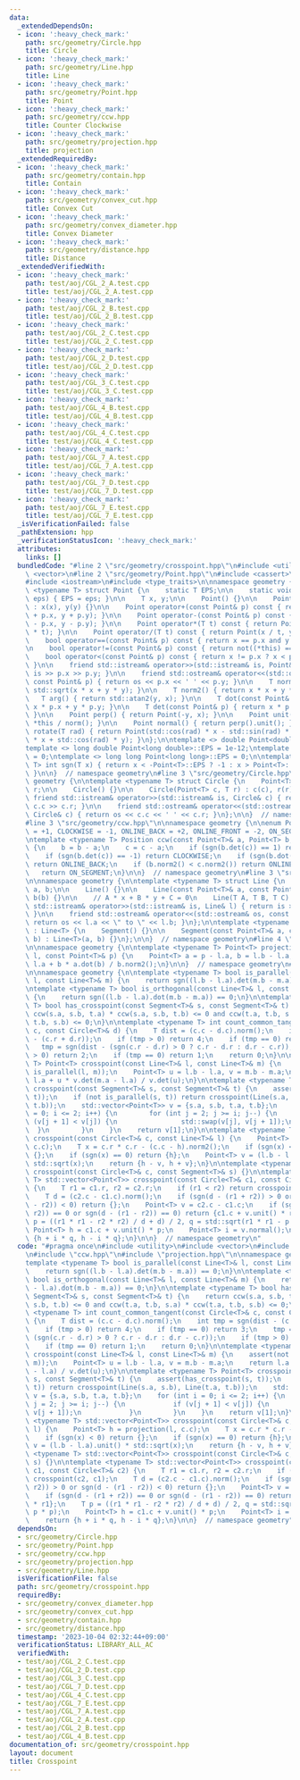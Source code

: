 ```yaml
---
data:
  _extendedDependsOn:
  - icon: ':heavy_check_mark:'
    path: src/geometry/Circle.hpp
    title: Circle
  - icon: ':heavy_check_mark:'
    path: src/geometry/Line.hpp
    title: Line
  - icon: ':heavy_check_mark:'
    path: src/geometry/Point.hpp
    title: Point
  - icon: ':heavy_check_mark:'
    path: src/geometry/ccw.hpp
    title: Counter Clockwise
  - icon: ':heavy_check_mark:'
    path: src/geometry/projection.hpp
    title: projection
  _extendedRequiredBy:
  - icon: ':heavy_check_mark:'
    path: src/geometry/contain.hpp
    title: Contain
  - icon: ':heavy_check_mark:'
    path: src/geometry/convex_cut.hpp
    title: Convex Cut
  - icon: ':heavy_check_mark:'
    path: src/geometry/convex_diameter.hpp
    title: Convex Diameter
  - icon: ':heavy_check_mark:'
    path: src/geometry/distance.hpp
    title: Distance
  _extendedVerifiedWith:
  - icon: ':heavy_check_mark:'
    path: test/aoj/CGL_2_A.test.cpp
    title: test/aoj/CGL_2_A.test.cpp
  - icon: ':heavy_check_mark:'
    path: test/aoj/CGL_2_B.test.cpp
    title: test/aoj/CGL_2_B.test.cpp
  - icon: ':heavy_check_mark:'
    path: test/aoj/CGL_2_C.test.cpp
    title: test/aoj/CGL_2_C.test.cpp
  - icon: ':heavy_check_mark:'
    path: test/aoj/CGL_2_D.test.cpp
    title: test/aoj/CGL_2_D.test.cpp
  - icon: ':heavy_check_mark:'
    path: test/aoj/CGL_3_C.test.cpp
    title: test/aoj/CGL_3_C.test.cpp
  - icon: ':heavy_check_mark:'
    path: test/aoj/CGL_4_B.test.cpp
    title: test/aoj/CGL_4_B.test.cpp
  - icon: ':heavy_check_mark:'
    path: test/aoj/CGL_4_C.test.cpp
    title: test/aoj/CGL_4_C.test.cpp
  - icon: ':heavy_check_mark:'
    path: test/aoj/CGL_7_A.test.cpp
    title: test/aoj/CGL_7_A.test.cpp
  - icon: ':heavy_check_mark:'
    path: test/aoj/CGL_7_D.test.cpp
    title: test/aoj/CGL_7_D.test.cpp
  - icon: ':heavy_check_mark:'
    path: test/aoj/CGL_7_E.test.cpp
    title: test/aoj/CGL_7_E.test.cpp
  _isVerificationFailed: false
  _pathExtension: hpp
  _verificationStatusIcon: ':heavy_check_mark:'
  attributes:
    links: []
  bundledCode: "#line 2 \"src/geometry/crosspoint.hpp\"\n#include <utility>\n#include\
    \ <vector>\n#line 2 \"src/geometry/Point.hpp\"\n#include <cassert>\n#include <cmath>\n\
    #include <iostream>\n#include <type_traits>\n\nnamespace geometry {\n\ntemplate\
    \ <typename T> struct Point {\n    static T EPS;\n\n    static void set_eps(T\
    \ eps) { EPS = eps; }\n\n    T x, y;\n\n    Point() {}\n\n    Point(T x, T y)\
    \ : x(x), y(y) {}\n\n    Point operator+(const Point& p) const { return Point(x\
    \ + p.x, y + p.y); }\n\n    Point operator-(const Point& p) const { return Point(x\
    \ - p.x, y - p.y); }\n\n    Point operator*(T t) const { return Point(x * t, y\
    \ * t); }\n\n    Point operator/(T t) const { return Point(x / t, y / t); }\n\n\
    \    bool operator==(const Point& p) const { return x == p.x and y == p.y; }\n\
    \n    bool operator!=(const Point& p) const { return not((*this) == p); }\n\n\
    \    bool operator<(const Point& p) const { return x != p.x ? x < p.x : y < p.y;\
    \ }\n\n    friend std::istream& operator>>(std::istream& is, Point& p) { return\
    \ is >> p.x >> p.y; }\n\n    friend std::ostream& operator<<(std::ostream& os,\
    \ const Point& p) { return os << p.x << ' ' << p.y; }\n\n    T norm() { return\
    \ std::sqrt(x * x + y * y); }\n\n    T norm2() { return x * x + y * y; }\n\n \
    \   T arg() { return std::atan2(y, x); }\n\n    T dot(const Point& p) { return\
    \ x * p.x + y * p.y; }\n\n    T det(const Point& p) { return x * p.y - y * p.x;\
    \ }\n\n    Point perp() { return Point(-y, x); }\n\n    Point unit() { return\
    \ *this / norm(); }\n\n    Point normal() { return perp().unit(); }\n\n    Point\
    \ rotate(T rad) { return Point(std::cos(rad) * x - std::sin(rad) * y, std::sin(rad)\
    \ * x + std::cos(rad) * y); }\n};\n\ntemplate <> double Point<double>::EPS = 1e-9;\n\
    template <> long double Point<long double>::EPS = 1e-12;\ntemplate <> int Point<int>::EPS\
    \ = 0;\ntemplate <> long long Point<long long>::EPS = 0;\n\ntemplate <typename\
    \ T> int sgn(T x) { return x < -Point<T>::EPS ? -1 : x > Point<T>::EPS ? 1 : 0;\
    \ }\n\n}  // namespace geometry\n#line 3 \"src/geometry/Circle.hpp\"\n\nnamespace\
    \ geometry {\n\ntemplate <typename T> struct Circle {\n    Point<T> c;\n    T\
    \ r;\n\n    Circle() {}\n\n    Circle(Point<T> c, T r) : c(c), r(r) {}\n\n   \
    \ friend std::istream& operator>>(std::istream& is, Circle& c) { return is >>\
    \ c.c >> c.r; }\n\n    friend std::ostream& operator<<(std::ostream& os, const\
    \ Circle& c) { return os << c.c << ' ' << c.r; }\n};\n\n}  // namespace geometry\n\
    #line 3 \"src/geometry/ccw.hpp\"\n\nnamespace geometry {\n\nenum Position { COUNTER_CLOCKWISE\
    \ = +1, CLOCKWISE = -1, ONLINE_BACK = +2, ONLINE_FRONT = -2, ON_SEGMENT = 0 };\n\
    \ntemplate <typename T> Position ccw(const Point<T>& a, Point<T> b, Point<T> c)\
    \ {\n    b = b - a;\n    c = c - a;\n    if (sgn(b.det(c)) == 1) return COUNTER_CLOCKWISE;\n\
    \    if (sgn(b.det(c)) == -1) return CLOCKWISE;\n    if (sgn(b.dot(c)) == -1)\
    \ return ONLINE_BACK;\n    if (b.norm2() < c.norm2()) return ONLINE_FRONT;\n \
    \   return ON_SEGMENT;\n}\n\n}  // namespace geometry\n#line 3 \"src/geometry/Line.hpp\"\
    \n\nnamespace geometry {\n\ntemplate <typename T> struct Line {\n    Point<T>\
    \ a, b;\n\n    Line() {}\n\n    Line(const Point<T>& a, const Point<T>& b) : a(a),\
    \ b(b) {}\n\n    // A * x + B * y + C = 0\n    Line(T A, T B, T C) {}\n\n    friend\
    \ std::istream& operator>>(std::istream& is, Line& l) { return is >> l.a >> l.b;\
    \ }\n\n    friend std::ostream& operator<<(std::ostream& os, const Line& l) {\
    \ return os << l.a << \" to \" << l.b; }\n};\n\ntemplate <typename T> struct Segment\
    \ : Line<T> {\n    Segment() {}\n\n    Segment(const Point<T>& a, const Point<T>&\
    \ b) : Line<T>(a, b) {}\n};\n\n}  // namespace geometry\n#line 4 \"src/geometry/projection.hpp\"\
    \n\nnamespace geometry {\n\ntemplate <typename T> Point<T> projection(const Line<T>&\
    \ l, const Point<T>& p) {\n    Point<T> a = p - l.a, b = l.b - l.a;\n    return\
    \ l.a + b * a.dot(b) / b.norm2();\n}\n\n}  // namespace geometry\n#line 7 \"src/geometry/crosspoint.hpp\"\
    \n\nnamespace geometry {\n\ntemplate <typename T> bool is_parallel(const Line<T>&\
    \ l, const Line<T>& m) {\n    return sgn((l.b - l.a).det(m.b - m.a)) == 0;\n}\n\
    \ntemplate <typename T> bool is_orthogonal(const Line<T>& l, const Line<T>& m)\
    \ {\n    return sgn((l.b - l.a).dot(m.b - m.a)) == 0;\n}\n\ntemplate <typename\
    \ T> bool has_crosspoint(const Segment<T>& s, const Segment<T>& t) {\n    return\
    \ ccw(s.a, s.b, t.a) * ccw(s.a, s.b, t.b) <= 0 and ccw(t.a, t.b, s.a) * ccw(t.a,\
    \ t.b, s.b) <= 0;\n}\n\ntemplate <typename T> int count_common_tangent(const Circle<T>&\
    \ c, const Circle<T>& d) {\n    T dist = (c.c - d.c).norm();\n    int tmp = sgn(dist\
    \ - (c.r + d.r));\n    if (tmp > 0) return 4;\n    if (tmp == 0) return 3;\n \
    \   tmp = sgn(dist - (sgn(c.r - d.r) > 0 ? c.r - d.r : d.r - c.r));\n    if (tmp\
    \ > 0) return 2;\n    if (tmp == 0) return 1;\n    return 0;\n}\n\ntemplate <typename\
    \ T> Point<T> crosspoint(const Line<T>& l, const Line<T>& m) {\n    assert(not\
    \ is_parallel(l, m));\n    Point<T> u = l.b - l.a, v = m.b - m.a;\n    return\
    \ l.a + u * v.det(m.a - l.a) / v.det(u);\n}\n\ntemplate <typename T> Point<T>\
    \ crosspoint(const Segment<T>& s, const Segment<T>& t) {\n    assert(has_crosspoint(s,\
    \ t));\n    if (not is_parallel(s, t)) return crosspoint(Line(s.a, s.b), Line(t.a,\
    \ t.b));\n    std::vector<Point<T>> v = {s.a, s.b, t.a, t.b};\n    for (int i\
    \ = 0; i <= 2; i++) {\n        for (int j = 2; j >= i; j--) {\n            if\
    \ (v[j + 1] < v[j]) {\n                std::swap(v[j], v[j + 1]);\n          \
    \  }\n        }\n    }\n    return v[1];\n}\n\ntemplate <typename T> std::vector<Point<T>>\
    \ crosspoint(const Circle<T>& c, const Line<T>& l) {\n    Point<T> h = projection(l,\
    \ c.c);\n    T x = c.r * c.r - (c.c - h).norm2();\n    if (sgn(x) < 0) return\
    \ {};\n    if (sgn(x) == 0) return {h};\n    Point<T> v = (l.b - l.a).unit() *\
    \ std::sqrt(x);\n    return {h - v, h + v};\n}\n\ntemplate <typename T> std::vector<Point<T>>\
    \ crosspoint(const Circle<T>& c, const Segment<T>& s) {}\n\ntemplate <typename\
    \ T> std::vector<Point<T>> crosspoint(const Circle<T>& c1, const Circle<T>& c2)\
    \ {\n    T r1 = c1.r, r2 = c2.r;\n    if (r1 < r2) return crosspoint(c2, c1);\n\
    \    T d = (c2.c - c1.c).norm();\n    if (sgn(d - (r1 + r2)) > 0 or sgn(d - (r1\
    \ - r2)) < 0) return {};\n    Point<T> v = c2.c - c1.c;\n    if (sgn(d - (r1 +\
    \ r2)) == 0 or sgn(d - (r1 - r2)) == 0) return {c1.c + v.unit() * r1};\n    T\
    \ p = ((r1 * r1 - r2 * r2) / d + d) / 2, q = std::sqrt(r1 * r1 - p * p);\n   \
    \ Point<T> h = c1.c + v.unit() * p;\n    Point<T> i = v.normal();\n    return\
    \ {h + i * q, h - i * q};\n}\n\n}  // namespace geometry\n"
  code: "#pragma once\n#include <utility>\n#include <vector>\n#include \"Circle.hpp\"\
    \n#include \"ccw.hpp\"\n#include \"projection.hpp\"\n\nnamespace geometry {\n\n\
    template <typename T> bool is_parallel(const Line<T>& l, const Line<T>& m) {\n\
    \    return sgn((l.b - l.a).det(m.b - m.a)) == 0;\n}\n\ntemplate <typename T>\
    \ bool is_orthogonal(const Line<T>& l, const Line<T>& m) {\n    return sgn((l.b\
    \ - l.a).dot(m.b - m.a)) == 0;\n}\n\ntemplate <typename T> bool has_crosspoint(const\
    \ Segment<T>& s, const Segment<T>& t) {\n    return ccw(s.a, s.b, t.a) * ccw(s.a,\
    \ s.b, t.b) <= 0 and ccw(t.a, t.b, s.a) * ccw(t.a, t.b, s.b) <= 0;\n}\n\ntemplate\
    \ <typename T> int count_common_tangent(const Circle<T>& c, const Circle<T>& d)\
    \ {\n    T dist = (c.c - d.c).norm();\n    int tmp = sgn(dist - (c.r + d.r));\n\
    \    if (tmp > 0) return 4;\n    if (tmp == 0) return 3;\n    tmp = sgn(dist -\
    \ (sgn(c.r - d.r) > 0 ? c.r - d.r : d.r - c.r));\n    if (tmp > 0) return 2;\n\
    \    if (tmp == 0) return 1;\n    return 0;\n}\n\ntemplate <typename T> Point<T>\
    \ crosspoint(const Line<T>& l, const Line<T>& m) {\n    assert(not is_parallel(l,\
    \ m));\n    Point<T> u = l.b - l.a, v = m.b - m.a;\n    return l.a + u * v.det(m.a\
    \ - l.a) / v.det(u);\n}\n\ntemplate <typename T> Point<T> crosspoint(const Segment<T>&\
    \ s, const Segment<T>& t) {\n    assert(has_crosspoint(s, t));\n    if (not is_parallel(s,\
    \ t)) return crosspoint(Line(s.a, s.b), Line(t.a, t.b));\n    std::vector<Point<T>>\
    \ v = {s.a, s.b, t.a, t.b};\n    for (int i = 0; i <= 2; i++) {\n        for (int\
    \ j = 2; j >= i; j--) {\n            if (v[j + 1] < v[j]) {\n                std::swap(v[j],\
    \ v[j + 1]);\n            }\n        }\n    }\n    return v[1];\n}\n\ntemplate\
    \ <typename T> std::vector<Point<T>> crosspoint(const Circle<T>& c, const Line<T>&\
    \ l) {\n    Point<T> h = projection(l, c.c);\n    T x = c.r * c.r - (c.c - h).norm2();\n\
    \    if (sgn(x) < 0) return {};\n    if (sgn(x) == 0) return {h};\n    Point<T>\
    \ v = (l.b - l.a).unit() * std::sqrt(x);\n    return {h - v, h + v};\n}\n\ntemplate\
    \ <typename T> std::vector<Point<T>> crosspoint(const Circle<T>& c, const Segment<T>&\
    \ s) {}\n\ntemplate <typename T> std::vector<Point<T>> crosspoint(const Circle<T>&\
    \ c1, const Circle<T>& c2) {\n    T r1 = c1.r, r2 = c2.r;\n    if (r1 < r2) return\
    \ crosspoint(c2, c1);\n    T d = (c2.c - c1.c).norm();\n    if (sgn(d - (r1 +\
    \ r2)) > 0 or sgn(d - (r1 - r2)) < 0) return {};\n    Point<T> v = c2.c - c1.c;\n\
    \    if (sgn(d - (r1 + r2)) == 0 or sgn(d - (r1 - r2)) == 0) return {c1.c + v.unit()\
    \ * r1};\n    T p = ((r1 * r1 - r2 * r2) / d + d) / 2, q = std::sqrt(r1 * r1 -\
    \ p * p);\n    Point<T> h = c1.c + v.unit() * p;\n    Point<T> i = v.normal();\n\
    \    return {h + i * q, h - i * q};\n}\n\n}  // namespace geometry"
  dependsOn:
  - src/geometry/Circle.hpp
  - src/geometry/Point.hpp
  - src/geometry/ccw.hpp
  - src/geometry/projection.hpp
  - src/geometry/Line.hpp
  isVerificationFile: false
  path: src/geometry/crosspoint.hpp
  requiredBy:
  - src/geometry/convex_diameter.hpp
  - src/geometry/convex_cut.hpp
  - src/geometry/contain.hpp
  - src/geometry/distance.hpp
  timestamp: '2023-10-04 02:32:44+09:00'
  verificationStatus: LIBRARY_ALL_AC
  verifiedWith:
  - test/aoj/CGL_2_C.test.cpp
  - test/aoj/CGL_2_D.test.cpp
  - test/aoj/CGL_3_C.test.cpp
  - test/aoj/CGL_7_D.test.cpp
  - test/aoj/CGL_4_C.test.cpp
  - test/aoj/CGL_7_E.test.cpp
  - test/aoj/CGL_7_A.test.cpp
  - test/aoj/CGL_2_A.test.cpp
  - test/aoj/CGL_2_B.test.cpp
  - test/aoj/CGL_4_B.test.cpp
documentation_of: src/geometry/crosspoint.hpp
layout: document
title: Crosspoint
---
```

